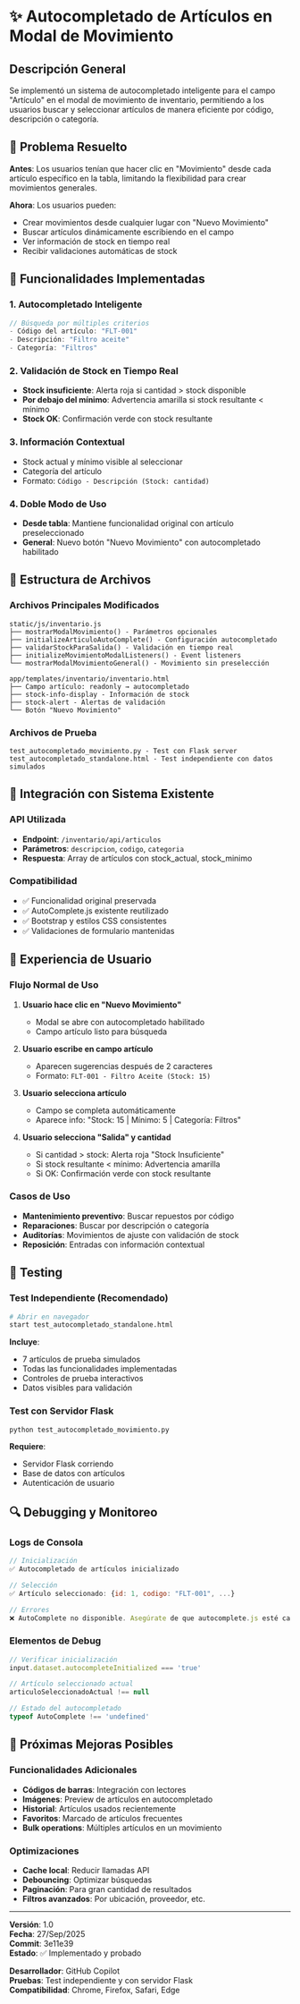 # ✨ Autocompletado de Artículos en Modal de Movimiento

## Descripción General
Se implementó un sistema de autocompletado inteligente para el campo "Artículo" en el modal de movimiento de inventario, permitiendo a los usuarios buscar y seleccionar artículos de manera eficiente por código, descripción o categoría.

## 🎯 Problema Resuelto
**Antes**: Los usuarios tenían que hacer clic en "Movimiento" desde cada artículo específico en la tabla, limitando la flexibilidad para crear movimientos generales.

**Ahora**: Los usuarios pueden:
- Crear movimientos desde cualquier lugar con "Nuevo Movimiento"
- Buscar artículos dinámicamente escribiendo en el campo
- Ver información de stock en tiempo real
- Recibir validaciones automáticas de stock

## 🔧 Funcionalidades Implementadas

### 1. Autocompletado Inteligente
```javascript
// Búsqueda por múltiples criterios
- Código del artículo: "FLT-001"
- Descripción: "Filtro aceite"  
- Categoría: "Filtros"
```

### 2. Validación de Stock en Tiempo Real
- **Stock insuficiente**: Alerta roja si cantidad > stock disponible
- **Por debajo del mínimo**: Advertencia amarilla si stock resultante < mínimo
- **Stock OK**: Confirmación verde con stock resultante

### 3. Información Contextual
- Stock actual y mínimo visible al seleccionar
- Categoría del artículo
- Formato: `Código - Descripción (Stock: cantidad)`

### 4. Doble Modo de Uso
- **Desde tabla**: Mantiene funcionalidad original con artículo preseleccionado
- **General**: Nuevo botón "Nuevo Movimiento" con autocompletado habilitado

## 📁 Estructura de Archivos

### Archivos Principales Modificados
```
static/js/inventario.js
├── mostrarModalMovimiento() - Parámetros opcionales
├── initializeArticuloAutoComplete() - Configuración autocompletado  
├── validarStockParaSalida() - Validación en tiempo real
├── initializeMovimientoModalListeners() - Event listeners
└── mostrarModalMovimientoGeneral() - Movimiento sin preselección

app/templates/inventario/inventario.html
├── Campo artículo: readonly → autocompletado
├── stock-info-display - Información de stock
├── stock-alert - Alertas de validación
└── Botón "Nuevo Movimiento"
```

### Archivos de Prueba
```
test_autocompletado_movimiento.py - Test con Flask server
test_autocompletado_standalone.html - Test independiente con datos simulados
```

## 🔌 Integración con Sistema Existente

### API Utilizada
- **Endpoint**: `/inventario/api/articulos`
- **Parámetros**: `descripcion`, `codigo`, `categoria`
- **Respuesta**: Array de artículos con stock_actual, stock_minimo

### Compatibilidad
- ✅ Funcionalidad original preservada
- ✅ AutoComplete.js existente reutilizado
- ✅ Bootstrap y estilos CSS consistentes
- ✅ Validaciones de formulario mantenidas

## 🎨 Experiencia de Usuario

### Flujo Normal de Uso
1. **Usuario hace clic en "Nuevo Movimiento"**
   - Modal se abre con autocompletado habilitado
   - Campo artículo listo para búsqueda

2. **Usuario escribe en campo artículo**
   - Aparecen sugerencias después de 2 caracteres
   - Formato: `FLT-001 - Filtro Aceite (Stock: 15)`

3. **Usuario selecciona artículo**
   - Campo se completa automáticamente
   - Aparece info: "Stock: 15 | Mínimo: 5 | Categoría: Filtros"

4. **Usuario selecciona "Salida" y cantidad**
   - Si cantidad > stock: Alerta roja "Stock Insuficiente"
   - Si stock resultante < mínimo: Advertencia amarilla
   - Si OK: Confirmación verde con stock resultante

### Casos de Uso
- **Mantenimiento preventivo**: Buscar repuestos por código
- **Reparaciones**: Buscar por descripción o categoría
- **Auditorías**: Movimientos de ajuste con validación de stock
- **Reposición**: Entradas con información contextual

## 🧪 Testing

### Test Independiente (Recomendado)
```bash
# Abrir en navegador
start test_autocompletado_standalone.html
```
**Incluye**:
- 7 artículos de prueba simulados
- Todas las funcionalidades implementadas
- Controles de prueba interactivos
- Datos visibles para validación

### Test con Servidor Flask
```bash
python test_autocompletado_movimiento.py
```
**Requiere**:
- Servidor Flask corriendo
- Base de datos con artículos
- Autenticación de usuario

## 🔍 Debugging y Monitoreo

### Logs de Consola
```javascript
// Inicialización
✅ Autocompletado de artículos inicializado

// Selección
✅ Artículo seleccionado: {id: 1, codigo: "FLT-001", ...}

// Errores
❌ AutoComplete no disponible. Asegúrate de que autocomplete.js esté cargado.
```

### Elementos de Debug
```javascript
// Verificar inicialización
input.dataset.autocompleteInitialized === 'true'

// Artículo seleccionado actual
articuloSeleccionadoActual !== null

// Estado del autocompletado
typeof AutoComplete !== 'undefined'
```

## 🚀 Próximas Mejoras Posibles

### Funcionalidades Adicionales
- **Códigos de barras**: Integración con lectores
- **Imágenes**: Preview de artículos en autocompletado
- **Historial**: Artículos usados recientemente
- **Favoritos**: Marcado de artículos frecuentes
- **Bulk operations**: Múltiples artículos en un movimiento

### Optimizaciones
- **Cache local**: Reducir llamadas API
- **Debouncing**: Optimizar búsquedas
- **Paginación**: Para gran cantidad de resultados
- **Filtros avanzados**: Por ubicación, proveedor, etc.

---

**Versión**: 1.0  
**Fecha**: 27/Sep/2025  
**Commit**: 3e11e39  
**Estado**: ✅ Implementado y probado

**Desarrollador**: GitHub Copilot  
**Pruebas**: Test independiente y con servidor Flask  
**Compatibilidad**: Chrome, Firefox, Safari, Edge